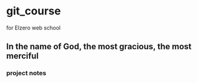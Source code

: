 # git_course
for Elzero web school
## In the name of God, the most gracious, the most merciful
### project notes
